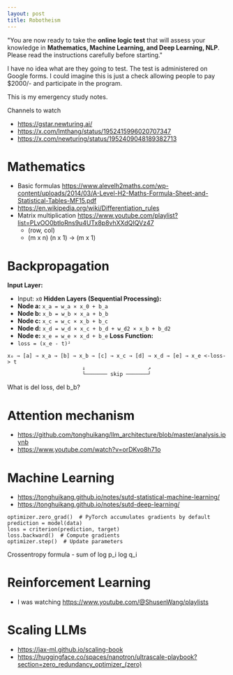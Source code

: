 ```yaml
---
layout: post
title: Robotheism
---
```

"You are now ready to take the **online logic test** that will assess your knowledge in **Mathematics, Machine Learning, and Deep Learning, NLP**. Please read the instructions carefully before starting."

I have no idea what are they going to test. The test is administered on Google forms. I could imagine this is just a check allowing people to pay $2000/- and participate in the program.

This is my emergency study notes.


Channels to watch
- https://gstar.newturing.ai/
- https://x.com/lmthang/status/1952415996020707347
- https://x.com/newturing/status/1952409048189382713



# Mathematics

- Basic formulas https://www.alevelh2maths.com/wp-content/uploads/2014/03/A-Level-H2-Maths-Formula-Sheet-and-Statistical-Tables-MF15.pdf
- https://en.wikipedia.org/wiki/Differentiation_rules
- Matrix multiplication https://www.youtube.com/playlist?list=PLvOO0btloRns9u4UTx8p8vhXXdQIQVz47
	- (row, col)
	- (m x n) (n x 1) -> (m x 1) 



# Backpropagation

**Input Layer:**
* Input: `x0`
**Hidden Layers (Sequential Processing):**
* **Node a:** `x_a = w_a × x_0 + b_a`
* **Node b:** `x_b = w_b × x_a + b_b`
* **Node c:** `x_c = w_c × x_b + b_c`
* **Node d:** `x_d = w_d × x_c + b_d + w_d2 × x_b + b_d2`
* **Node e:** `x_e = w_e × x_d + b_e`
**Loss Function:**
* `loss = (x_e - t)²`

```
x₀ → [a] → x_a → [b] → x_b → [c] → x_c → [d] → x_d → [e] → x_e <-loss-> t
                        ↓                    ↗
                        └─────── skip ───────┘
```


What is del loss, del b_b?


# Attention mechanism

- https://github.com/tonghuikang/llm_architecture/blob/master/analysis.ipynb
- https://www.youtube.com/watch?v=orDKvo8h71o


# Machine Learning

- https://tonghuikang.github.io/notes/sutd-statistical-machine-learning/
- https://tonghuikang.github.io/notes/sutd-deep-learning/

```
optimizer.zero_grad()  # PyTorch accumulates gradients by default
prediction = model(data)
loss = criterion(prediction, target)
loss.backward()  # Compute gradients
optimizer.step()  # Update parameters
```

Crossentropy formula - sum of log p_i log q_i



# Reinforcement Learning


- I was watching https://www.youtube.com/@ShusenWang/playlists



# Scaling LLMs

- https://jax-ml.github.io/scaling-book
- https://huggingface.co/spaces/nanotron/ultrascale-playbook?section=zero_redundancy_optimizer_(zero)






